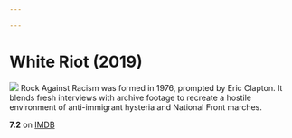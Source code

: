 ```yaml
---

---
```


# White Riot (2019)
![](https://m.media-amazon.com/images/M/MV5BMTFjNzI5NzUtNTgxNS00MzIyLWI0MjEtMDYzYzEwZjJmZjg1XkEyXkFqcGdeQXVyMTkxNjUyNQ@@._V1_SX300.jpg)
Rock Against Racism was formed in 1976, prompted by Eric Clapton. It blends fresh interviews with archive footage to recreate a hostile environment of anti-immigrant hysteria and National Front marches.

**7.2** on [IMDB](https://www.imdb.com/title/tt8351520)
